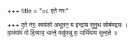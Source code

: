 +++
title = "०८ एते नरः"

+++
ए॒ते न॑रः॒ स्वप॑सो अभूतन॒ य इन्द्रा॑य सुनु॒थ सोम॑मद्रयः ।  
वा॒मंवा॑मं वो दि॒व्याय॒ धाम्ने॒ वसु॑वसु वः॒ पार्थि॑वाय सुन्व॒ते ॥